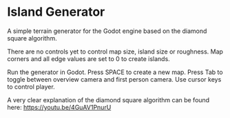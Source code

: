 # Island Generator
A simple terrain generator for the Godot engine based on the diamond square algorithm.

There are no controls yet to control map size, island size or roughness. Map corners and all edge values are set to 0 to create islands.

Run the generator in Godot.
Press SPACE to create a new map.
Press Tab to toggle between overview camera and first person camera.
Use cursor keys to control player.

A very clear explanation of the diamond square algorithm can be found here: https://youtu.be/4GuAV1PnurU

